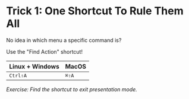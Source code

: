 # Trick 1: One Shortcut To Rule Them All

No idea in which menu a specific command is?

Use the "Find Action" shortcut!

| Linux + Windows                         | MacOS                                |
|:----------------------------------------|:-------------------------------------|
| <kbd>Ctrl</kbd><kbd>⇧</kbd><kbd>A</kbd> | <kbd>⌘</kbd><kbd>⇧</kbd><kbd>A</kbd> |


*Exercise: Find the shortcut to exit presentation mode.*
